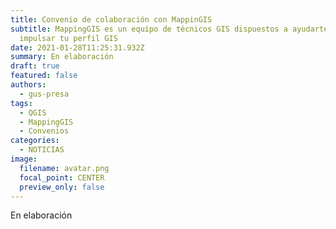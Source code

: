 ```yaml
---
title: Convenio de colaboración con MappinGIS
subtitle: MappingGIS es un equipo de técnicos GIS dispuestos a ayudarte a
  impulsar tu perfil GIS
date: 2021-01-28T11:25:31.932Z
summary: En elaboración
draft: true
featured: false
authors:
  - gus-presa
tags:
  - QGIS
  - MappingGIS
  - Convenios
categories:
  - NOTICIAS
image:
  filename: avatar.png
  focal_point: CENTER
  preview_only: false
---
```

En elaboración